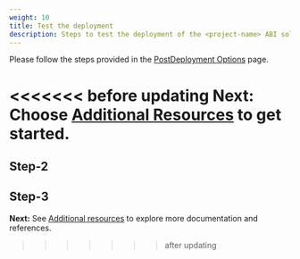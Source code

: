 ```yaml
---
weight: 10
title: Test the deployment
description: Steps to test the deployment of the <project-name> ABI solution.
---
```


Please follow the steps provided in the [PostDeployment Options](/post-deployment-steps/index.html) page.

<<<<<<< before updating
**Next:** Choose [Additional Resources](/additional-resources/index.html) to get started.
=======
## Step-2

## Step-3


**Next:** See [Additional resources](/additional-resources/index.html) to explore more documentation and references.
>>>>>>> after updating
